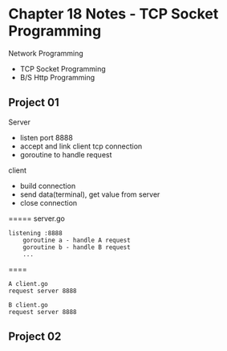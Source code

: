 # Chapter 18 Notes - TCP Socket Programming

Network Programming
- TCP Socket Programming
- B/S Http Programming

## Project 01

Server
- listen port 8888
- accept and link client tcp connection
- goroutine to handle request

client
- build connection
- send data(terminal), get value from server
- close connection

=====
server.go
```
listening :8888
    goroutine a - handle A request
    goroutine b - handle B request
    ...
```
====

```
A client.go
request server 8888
```
```
B client.go
request server 8888
```

## Project 02